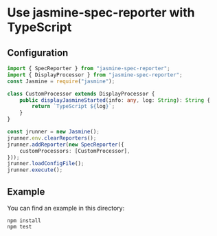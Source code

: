 Use jasmine-spec-reporter with TypeScript
=========================================

## Configuration

```typescript
import { SpecReporter } from "jasmine-spec-reporter";
import { DisplayProcessor } from "jasmine-spec-reporter";
const Jasmine = require("jasmine");

class CustomProcessor extends DisplayProcessor {
    public displayJasmineStarted(info: any, log: String): String {
        return `TypeScript ${log}`;
    }
}

const jrunner = new Jasmine();
jrunner.env.clearReporters();
jrunner.addReporter(new SpecReporter({
    customProcessors: [CustomProcessor],
}));
jrunner.loadConfigFile();
jrunner.execute();

```

## Example

You can find an example in this directory:

    npm install
    npm test
